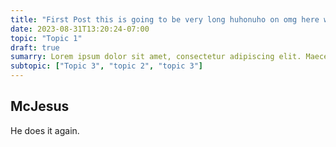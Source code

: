 ```yaml
---
title: "First Post this is going to be very long huhonuho on omg here we go"
date: 2023-08-31T13:20:24-07:00
topic: "Topic 1"
draft: true
sumarry: Lorem ipsum dolor sit amet, consectetur adipiscing elit. Maecenas at dui vitae dolor molestie iaculis. Integer aliquet pellentesque quam et. 
subtopic: ["Topic 3", "topic 2", "topic 3"]
---
```


## McJesus

He does it again.